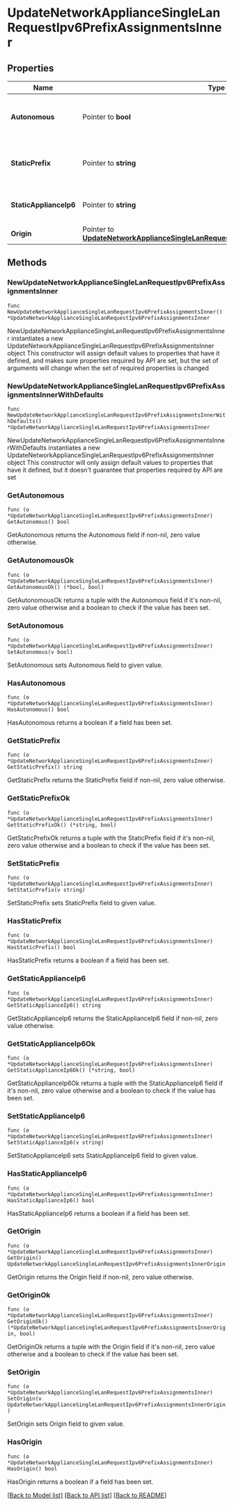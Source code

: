 # UpdateNetworkApplianceSingleLanRequestIpv6PrefixAssignmentsInner

## Properties

Name | Type | Description | Notes
------------ | ------------- | ------------- | -------------
**Autonomous** | Pointer to **bool** | Auto assign a /64 prefix from the origin to the VLAN | [optional] 
**StaticPrefix** | Pointer to **string** | Manual configuration of a /64 prefix on the VLAN | [optional] 
**StaticApplianceIp6** | Pointer to **string** | Manual configuration of the IPv6 Appliance IP | [optional] 
**Origin** | Pointer to [**UpdateNetworkApplianceSingleLanRequestIpv6PrefixAssignmentsInnerOrigin**](UpdateNetworkApplianceSingleLanRequestIpv6PrefixAssignmentsInnerOrigin.md) |  | [optional] 

## Methods

### NewUpdateNetworkApplianceSingleLanRequestIpv6PrefixAssignmentsInner

`func NewUpdateNetworkApplianceSingleLanRequestIpv6PrefixAssignmentsInner() *UpdateNetworkApplianceSingleLanRequestIpv6PrefixAssignmentsInner`

NewUpdateNetworkApplianceSingleLanRequestIpv6PrefixAssignmentsInner instantiates a new UpdateNetworkApplianceSingleLanRequestIpv6PrefixAssignmentsInner object
This constructor will assign default values to properties that have it defined,
and makes sure properties required by API are set, but the set of arguments
will change when the set of required properties is changed

### NewUpdateNetworkApplianceSingleLanRequestIpv6PrefixAssignmentsInnerWithDefaults

`func NewUpdateNetworkApplianceSingleLanRequestIpv6PrefixAssignmentsInnerWithDefaults() *UpdateNetworkApplianceSingleLanRequestIpv6PrefixAssignmentsInner`

NewUpdateNetworkApplianceSingleLanRequestIpv6PrefixAssignmentsInnerWithDefaults instantiates a new UpdateNetworkApplianceSingleLanRequestIpv6PrefixAssignmentsInner object
This constructor will only assign default values to properties that have it defined,
but it doesn't guarantee that properties required by API are set

### GetAutonomous

`func (o *UpdateNetworkApplianceSingleLanRequestIpv6PrefixAssignmentsInner) GetAutonomous() bool`

GetAutonomous returns the Autonomous field if non-nil, zero value otherwise.

### GetAutonomousOk

`func (o *UpdateNetworkApplianceSingleLanRequestIpv6PrefixAssignmentsInner) GetAutonomousOk() (*bool, bool)`

GetAutonomousOk returns a tuple with the Autonomous field if it's non-nil, zero value otherwise
and a boolean to check if the value has been set.

### SetAutonomous

`func (o *UpdateNetworkApplianceSingleLanRequestIpv6PrefixAssignmentsInner) SetAutonomous(v bool)`

SetAutonomous sets Autonomous field to given value.

### HasAutonomous

`func (o *UpdateNetworkApplianceSingleLanRequestIpv6PrefixAssignmentsInner) HasAutonomous() bool`

HasAutonomous returns a boolean if a field has been set.

### GetStaticPrefix

`func (o *UpdateNetworkApplianceSingleLanRequestIpv6PrefixAssignmentsInner) GetStaticPrefix() string`

GetStaticPrefix returns the StaticPrefix field if non-nil, zero value otherwise.

### GetStaticPrefixOk

`func (o *UpdateNetworkApplianceSingleLanRequestIpv6PrefixAssignmentsInner) GetStaticPrefixOk() (*string, bool)`

GetStaticPrefixOk returns a tuple with the StaticPrefix field if it's non-nil, zero value otherwise
and a boolean to check if the value has been set.

### SetStaticPrefix

`func (o *UpdateNetworkApplianceSingleLanRequestIpv6PrefixAssignmentsInner) SetStaticPrefix(v string)`

SetStaticPrefix sets StaticPrefix field to given value.

### HasStaticPrefix

`func (o *UpdateNetworkApplianceSingleLanRequestIpv6PrefixAssignmentsInner) HasStaticPrefix() bool`

HasStaticPrefix returns a boolean if a field has been set.

### GetStaticApplianceIp6

`func (o *UpdateNetworkApplianceSingleLanRequestIpv6PrefixAssignmentsInner) GetStaticApplianceIp6() string`

GetStaticApplianceIp6 returns the StaticApplianceIp6 field if non-nil, zero value otherwise.

### GetStaticApplianceIp6Ok

`func (o *UpdateNetworkApplianceSingleLanRequestIpv6PrefixAssignmentsInner) GetStaticApplianceIp6Ok() (*string, bool)`

GetStaticApplianceIp6Ok returns a tuple with the StaticApplianceIp6 field if it's non-nil, zero value otherwise
and a boolean to check if the value has been set.

### SetStaticApplianceIp6

`func (o *UpdateNetworkApplianceSingleLanRequestIpv6PrefixAssignmentsInner) SetStaticApplianceIp6(v string)`

SetStaticApplianceIp6 sets StaticApplianceIp6 field to given value.

### HasStaticApplianceIp6

`func (o *UpdateNetworkApplianceSingleLanRequestIpv6PrefixAssignmentsInner) HasStaticApplianceIp6() bool`

HasStaticApplianceIp6 returns a boolean if a field has been set.

### GetOrigin

`func (o *UpdateNetworkApplianceSingleLanRequestIpv6PrefixAssignmentsInner) GetOrigin() UpdateNetworkApplianceSingleLanRequestIpv6PrefixAssignmentsInnerOrigin`

GetOrigin returns the Origin field if non-nil, zero value otherwise.

### GetOriginOk

`func (o *UpdateNetworkApplianceSingleLanRequestIpv6PrefixAssignmentsInner) GetOriginOk() (*UpdateNetworkApplianceSingleLanRequestIpv6PrefixAssignmentsInnerOrigin, bool)`

GetOriginOk returns a tuple with the Origin field if it's non-nil, zero value otherwise
and a boolean to check if the value has been set.

### SetOrigin

`func (o *UpdateNetworkApplianceSingleLanRequestIpv6PrefixAssignmentsInner) SetOrigin(v UpdateNetworkApplianceSingleLanRequestIpv6PrefixAssignmentsInnerOrigin)`

SetOrigin sets Origin field to given value.

### HasOrigin

`func (o *UpdateNetworkApplianceSingleLanRequestIpv6PrefixAssignmentsInner) HasOrigin() bool`

HasOrigin returns a boolean if a field has been set.


[[Back to Model list]](../README.md#documentation-for-models) [[Back to API list]](../README.md#documentation-for-api-endpoints) [[Back to README]](../README.md)


